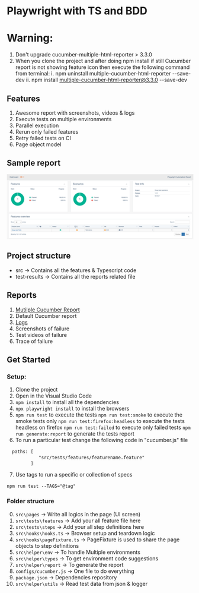 # Playwright with TS and BDD

# Warning:

1.  Don't upgrade cucumber-multiple-html-reporter > 3.3.0
2.  When you clone the project and after doing npm install if still Cucumber report is not showing feature icon then execute the following command from terminal:
    i. npm uninstall multiple-cucumber-html-reporter --save-dev
    ii. npm install multiple-cucumber-html-reporter@3.3.0 --save-dev

## Features

1. Awesome report with screenshots, videos & logs
2. Execute tests on multiple environments
3. Parallel execution
4. Rerun only failed features
5. Retry failed tests on CI
6. Page object model

## Sample report

![image](https://github.com/Nilendra82/playwright-cucumber-ts-framework/blob/e53d9779263c2a3f48712df30e4e37271719f3f6/report.png)

## Project structure

- src -> Contains all the features & Typescript code
- test-results -> Contains all the reports related file

## Reports

1. [Mutilple Cucumber Report](https://github.com/WasiqB/multiple-cucumber-html-reporter)
2. Default Cucumber report
3. [Logs](https://www.npmjs.com/package/winston)
4. Screenshots of failure
5. Test videos of failure
6. Trace of failure

## Get Started

### Setup:

1. Clone the project
2. Open in the Visual Studio Code
3. `npm install` to install all the dependencies
4. `npx playwright install` to install the browsers
5. `npm run test` to execute the tests
   `npm run test:smoke` to execute the smoke tests only
   `npm run test:firefox:headless` to execute the tests headless on firefox
   `npm run test:failed` to execute only failed tests
   `npm run generate:report` to generate the tests report
6. To run a particular test change the following code in "cucumber.js" file

```
  paths: [
            "src/tests/features/featurename.feature"
         ]
```

7. Use tags to run a specific or collection of specs

```
npm run test --TAGS="@tag"
```

### Folder structure

0. `src\pages` -> Write all logics in the page (UI screen)
1. `src\tests\features` -> Add your all feature file here
2. `src\tests\steps` -> Add your all step definitions here
3. `src\hooks\hooks.ts` -> Browser setup and teardown logic
4. `src\hooks\pageFixture.ts` -> PageFixture is used to share the page objects to step definitions
5. `src\helper\env` -> To handle Multiple environments
6. `src\helper\types` -> To get environment code suggestions
7. `src\helper\report` -> To generate the report
8. `configs/cucumber.js` -> One file to do everything
9. `package.json` -> Dependencies repository
10. `src\helper\utils` -> Read test data from json & logger
